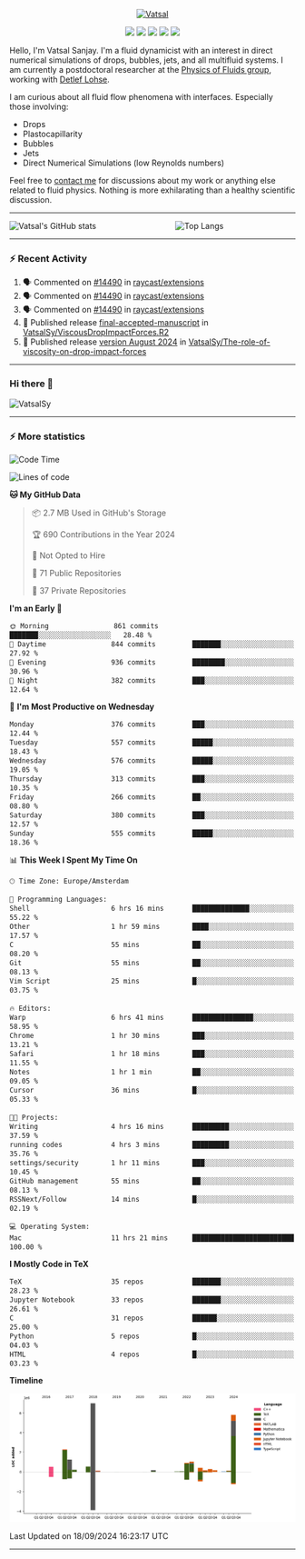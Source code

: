 <center>

[<img alt="Vatsal" width="200px" src="https://www.dropbox.com/s/dxyybgtblo8er6h/Logo_Vatsal_Vector.png?raw=1">](https://www.vatsalsanjay.com)

[<img src="https://img.shields.io/badge/googlescholar-4285F4?&style=for-the-badge&logo=googlescholar&logoColor=white">](https://scholar.google.com/citations?hl=en&user=67aQviYAAAAJ)
[<img src="https://img.shields.io/static/v1.svg?&style=for-the-badge&logo=ResearchGate&label=&message=ResearchGate&logoColor=white&color=green">](https://www.researchgate.net/profile/Vatsal-Sanjay-2)
[<img src="https://img.shields.io/badge/twitter-1DA1F2?&style=for-the-badge&logo=twitter&logoColor=white">](https://twitter.com/VatsalSanjay)
[<img src="https://img.shields.io/badge/linkedin-0A66C2?&style=for-the-badge&logo=linkedin">](https://www.linkedin.com/in/vatsalsanjay/)
[<img src="https://img.shields.io/badge/orcid-A6CE39?&style=for-the-badge&logo=orcid&logoColor=white">](https://orcid.org/0000-0002-4293-6099)

</center>

Hello, I'm Vatsal Sanjay. I'm a fluid dynamicist with an interest in direct numerical simulations of drops, bubbles, jets, and all multifluid systems. I am currently a postdoctoral researcher at the [Physics of Fluids group](https://pof.tnw.utwente.nl), working with [Detlef Lohse](https://en.wikipedia.org/wiki/Detlef_Lohse). 

I am curious about all fluid flow phenomena with interfaces. Especially those involving:

- Drops
- Plastocapillarity
- Bubbles
- Jets
- Direct Numerical Simulations (low Reynolds numbers)

Feel free to [contact me](mailto:contact@vatsalsanjay.com) for discussions about my work or anything else related to fluid physics. Nothing is more exhilarating than a healthy scientific discussion.

<!-- ![Vatsal's GitHub stats](https://github-readme-stats-xi-wine-74.vercel.app/api?username=VatsalSy&show_icons=true&theme=vision-friendly-dark)

![Top Langs](https://github-readme-stats-xi-wine-74.vercel.app/api/top-langs/?username=VatsalSy&layout=compact&theme=vision-friendly-dark) -->

---
<div style="display: flex; justify-content: space-between;">
    <img src="https://github-readme-stats-xi-wine-74.vercel.app/api?username=VatsalSy&show_icons=true&theme=vision-friendly-dark" alt="Vatsal's GitHub stats" style="width: 55%;">
    <img src="https://github-readme-stats-xi-wine-74.vercel.app/api/top-langs/?username=VatsalSy&layout=compact&theme=vision-friendly-dark" alt="Top Langs" style="width: 42%;">
</div>

---

### :zap: Recent Activity

<!--START_SECTION:activity-->
1. 🗣 Commented on [#14490](https://github.com/raycast/extensions/issues/14490#issuecomment-2355483960) in [raycast/extensions](https://github.com/raycast/extensions)
2. 🗣 Commented on [#14490](https://github.com/raycast/extensions/issues/14490#issuecomment-2355477967) in [raycast/extensions](https://github.com/raycast/extensions)
3. 🗣 Commented on [#14490](https://github.com/raycast/extensions/issues/14490#issuecomment-2355476324) in [raycast/extensions](https://github.com/raycast/extensions)
4. 🚀 Published release [final-accepted-manuscript](https://github.com/VatsalSy/ViscousDropImpactForces.R2/releases/tag/vFinal) in [VatsalSy/ViscousDropImpactForces.R2](https://github.com/VatsalSy/ViscousDropImpactForces.R2)
5. 🚀 Published release [version August 2024](https://github.com/VatsalSy/The-role-of-viscosity-on-drop-impact-forces/releases/tag/v1.0) in [VatsalSy/The-role-of-viscosity-on-drop-impact-forces](https://github.com/VatsalSy/The-role-of-viscosity-on-drop-impact-forces)
<!--END_SECTION:activity-->
---

### Hi there 👋
<p align="left"> <img src="https://komarev.com/ghpvc/?username=VatsalSy&label=Profile%20views&color=orange&style=for-the-badge" alt="VatsalSy" /> </p>

---
### :zap: More statistics

<!--START_SECTION:waka-->
![Code Time](http://img.shields.io/badge/Code%20Time-327%20hrs%2058%20mins-blue)

![Lines of code](https://img.shields.io/badge/From%20Hello%20World%20I%27ve%20Written-21.1%20million%20lines%20of%20code-blue)

**🐱 My GitHub Data** 

> 📦 2.7 MB Used in GitHub's Storage 
 > 
> 🏆 690 Contributions in the Year 2024
 > 
> 🚫 Not Opted to Hire
 > 
> 📜 71 Public Repositories 
 > 
> 🔑 37 Private Repositories 
 > 
**I'm an Early 🐤** 

```text
🌞 Morning                861 commits         ███████░░░░░░░░░░░░░░░░░░   28.48 % 
🌆 Daytime                844 commits         ███████░░░░░░░░░░░░░░░░░░   27.92 % 
🌃 Evening                936 commits         ████████░░░░░░░░░░░░░░░░░   30.96 % 
🌙 Night                  382 commits         ███░░░░░░░░░░░░░░░░░░░░░░   12.64 % 
```
📅 **I'm Most Productive on Wednesday** 

```text
Monday                   376 commits         ███░░░░░░░░░░░░░░░░░░░░░░   12.44 % 
Tuesday                  557 commits         █████░░░░░░░░░░░░░░░░░░░░   18.43 % 
Wednesday                576 commits         █████░░░░░░░░░░░░░░░░░░░░   19.05 % 
Thursday                 313 commits         ███░░░░░░░░░░░░░░░░░░░░░░   10.35 % 
Friday                   266 commits         ██░░░░░░░░░░░░░░░░░░░░░░░   08.80 % 
Saturday                 380 commits         ███░░░░░░░░░░░░░░░░░░░░░░   12.57 % 
Sunday                   555 commits         █████░░░░░░░░░░░░░░░░░░░░   18.36 % 
```


📊 **This Week I Spent My Time On** 

```text
🕑︎ Time Zone: Europe/Amsterdam

💬 Programming Languages: 
Shell                    6 hrs 16 mins       ██████████████░░░░░░░░░░░   55.22 % 
Other                    1 hr 59 mins        ████░░░░░░░░░░░░░░░░░░░░░   17.57 % 
C                        55 mins             ██░░░░░░░░░░░░░░░░░░░░░░░   08.20 % 
Git                      55 mins             ██░░░░░░░░░░░░░░░░░░░░░░░   08.13 % 
Vim Script               25 mins             █░░░░░░░░░░░░░░░░░░░░░░░░   03.75 % 

🔥 Editors: 
Warp                     6 hrs 41 mins       ███████████████░░░░░░░░░░   58.95 % 
Chrome                   1 hr 30 mins        ███░░░░░░░░░░░░░░░░░░░░░░   13.21 % 
Safari                   1 hr 18 mins        ███░░░░░░░░░░░░░░░░░░░░░░   11.55 % 
Notes                    1 hr 1 min          ██░░░░░░░░░░░░░░░░░░░░░░░   09.05 % 
Cursor                   36 mins             █░░░░░░░░░░░░░░░░░░░░░░░░   05.33 % 

🐱‍💻 Projects: 
Writing                  4 hrs 16 mins       █████████░░░░░░░░░░░░░░░░   37.59 % 
running codes            4 hrs 3 mins        █████████░░░░░░░░░░░░░░░░   35.76 % 
settings/security        1 hr 11 mins        ███░░░░░░░░░░░░░░░░░░░░░░   10.45 % 
GitHub management        55 mins             ██░░░░░░░░░░░░░░░░░░░░░░░   08.13 % 
RSSNext/Follow           14 mins             █░░░░░░░░░░░░░░░░░░░░░░░░   02.19 % 

💻 Operating System: 
Mac                      11 hrs 21 mins      █████████████████████████   100.00 % 
```

**I Mostly Code in TeX** 

```text
TeX                      35 repos            ███████░░░░░░░░░░░░░░░░░░   28.23 % 
Jupyter Notebook         33 repos            ███████░░░░░░░░░░░░░░░░░░   26.61 % 
C                        31 repos            ██████░░░░░░░░░░░░░░░░░░░   25.00 % 
Python                   5 repos             █░░░░░░░░░░░░░░░░░░░░░░░░   04.03 % 
HTML                     4 repos             █░░░░░░░░░░░░░░░░░░░░░░░░   03.23 % 
```



**Timeline**

![Lines of Code chart](https://raw.githubusercontent.com/VatsalSy/VatsalSy/main/assets/bar_graph.png)


 Last Updated on 18/09/2024 16:23:17 UTC
<!--END_SECTION:waka-->
---
